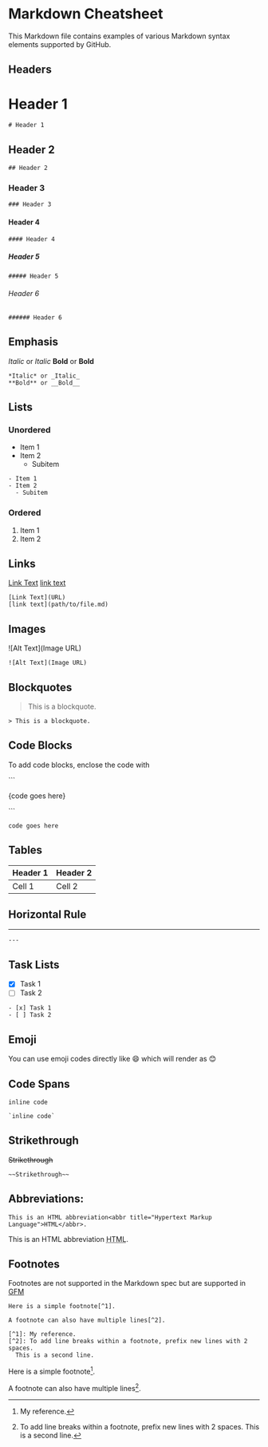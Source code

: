 
# Markdown Cheatsheet

This Markdown file contains examples of various Markdown syntax elements supported by GitHub.

## Headers

# Header 1
`# Header 1`
## Header 2
`## Header 2`
### Header 3
`### Header 3`
#### Header 4
`#### Header 4`
##### Header 5
`##### Header 5`
###### Header 6
`###### Header 6`

## Emphasis
*Italic* or _Italic_
**Bold** or __Bold__
```
*Italic* or _Italic_
**Bold** or __Bold__
```
## Lists
### Unordered
- Item 1
- Item 2
  - Subitem
```
- Item 1
- Item 2
  - Subitem
```

### Ordered
1. Item 1
2. Item 2

## Links
[Link Text](URL)
[link text](path/to/file.md)
```
[Link Text](URL)
[link text](path/to/file.md)
```

## Images
![Alt Text](Image URL)
```
![Alt Text](Image URL)
```

## Blockquotes
> This is a blockquote.
```
> This is a blockquote.
```

## Code Blocks

To add code blocks, enclose the code with 

\`\`\` 

{code goes here} 

\`\`\`
```
code goes here
```

## Tables
| Header 1 | Header 2 |
|----------|----------|
| Cell 1   | Cell 2   |

## Horizontal Rule
---
```
---
```

## Task Lists
- [x] Task 1
- [ ] Task 2
```
- [x] Task 1
- [ ] Task 2
```

## Emoji
You can use emoji codes directly like :smile: which will render as 😊


## **Code Spans** 
   `inline code`
   ```
   `inline code`
   ```

## **Strikethrough** 
   ~~Strikethrough~~
   ```
   ~~Strikethrough~~
   ```

## **Abbreviations**:
   ```
   This is an HTML abbreviation<abbr title="Hypertext Markup Language">HTML</abbr>.
   ```
   This is an HTML abbreviation <abbr title="Hypertext Markup Language">HTML</abbr>.

## Footnotes

Footnotes are not supported in the Markdown spec but are supported in [GFM](https://docs.github.com/en/get-started/writing-on-github/getting-started-with-writing-and-formatting-on-github/basic-writing-and-formatting-syntax)

```
Here is a simple footnote[^1].

A footnote can also have multiple lines[^2].

[^1]: My reference.
[^2]: To add line breaks within a footnote, prefix new lines with 2 spaces.
  This is a second line.
```
Here is a simple footnote[^1].

A footnote can also have multiple lines[^2].

[^1]: My reference.
[^2]: To add line breaks within a footnote, prefix new lines with 2 spaces.
  This is a second line.

